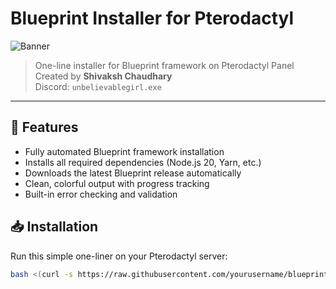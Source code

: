 # Blueprint Installer for Pterodactyl

![Banner](https://i.imgur.com/your-banner-image.png) <!-- Replace with your actual banner image -->

> One-line installer for Blueprint framework on Pterodactyl Panel  
> Created by **Shivaksh Chaudhary**  
> Discord: `unbelievablegirl.exe`

---

## 🚀 Features

- Fully automated Blueprint framework installation
- Installs all required dependencies (Node.js 20, Yarn, etc.)
- Downloads the latest Blueprint release automatically
- Clean, colorful output with progress tracking
- Built-in error checking and validation

## 📥 Installation

Run this simple one-liner on your Pterodactyl server:

```bash
bash <(curl -s https://raw.githubusercontent.com/yourusername/blueprint-installer/main/install.sh)
